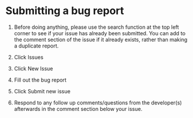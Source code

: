 # Submitting a bug report

1) Before doing anything, please use the search function at the top left corner to see if your issue has already been submitted. You can add to the comment section of the issue if it already exists, rather than making a duplicate report.

2) Click Issues

3) Click New Issue

4) Fill out the bug report

5) Click Submit new issue

6) Respond to any follow up comments/questions from the developer(s) afterwards in the comment section below your issue. 
